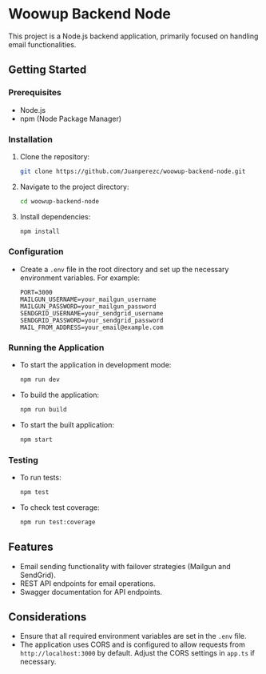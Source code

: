 # Woowup Backend Node

This project is a Node.js backend application, primarily focused on handling email functionalities.

## Getting Started

### Prerequisites

- Node.js
- npm (Node Package Manager)

### Installation

1. Clone the repository:
   ```bash
   git clone https://github.com/Juanperezc/woowup-backend-node.git
   ```
2. Navigate to the project directory:
   ```bash
   cd woowup-backend-node
   ```
3. Install dependencies:
   ```bash
   npm install
   ```

### Configuration

- Create a `.env` file in the root directory and set up the necessary environment variables. For example:
  ```
  PORT=3000
  MAILGUN_USERNAME=your_mailgun_username
  MAILGUN_PASSWORD=your_mailgun_password
  SENDGRID_USERNAME=your_sendgrid_username
  SENDGRID_PASSWORD=your_sendgrid_password
  MAIL_FROM_ADDRESS=your_email@example.com
  ```

### Running the Application

- To start the application in development mode:
  ```bash
  npm run dev
  ```
- To build the application:
  ```bash
  npm run build
  ```
- To start the built application:
  ```bash
  npm start
  ```

### Testing

- To run tests:
  ```bash
  npm test
  ```
- To check test coverage:
  ```bash
  npm run test:coverage
  ```

## Features

- Email sending functionality with failover strategies (Mailgun and SendGrid).
- REST API endpoints for email operations.
- Swagger documentation for API endpoints.

## Considerations

- Ensure that all required environment variables are set in the `.env` file.
- The application uses CORS and is configured to allow requests from `http://localhost:3000` by default. Adjust the CORS settings in `app.ts` if necessary.

